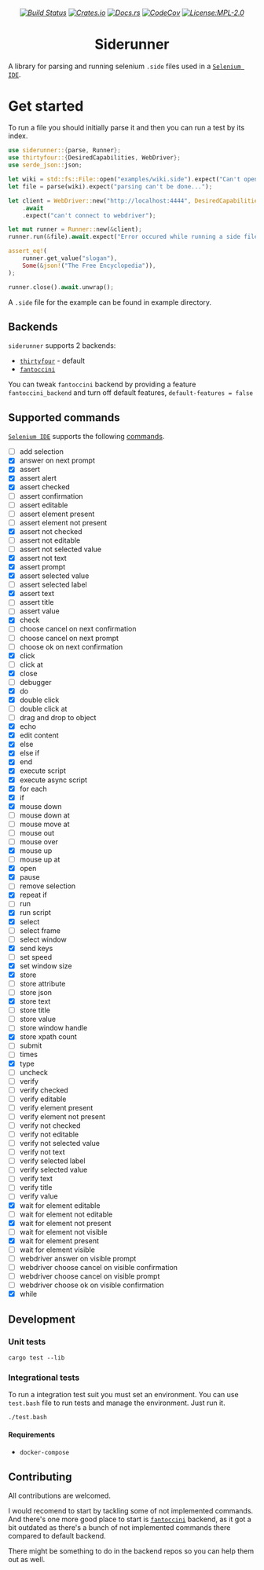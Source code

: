 <h6 align="center">
    
[![Build Status](https://img.shields.io/github/workflow/status/Plato-solutions/siderunner/Continuous%20integration?style=flat-square)](https://github.com/Plato-solutions/siderunner/actions)
[![Crates.io](https://img.shields.io/crates/v/siderunner.svg?style=flat-square)](https://crates.io/crates/siderunner)
[![Docs.rs](https://img.shields.io/badge/docs.rs-siderunner-blue?style=flat-square)](https://docs.rs/siderunner)
[![CodeCov](https://img.shields.io/codecov/c/github/Plato-solutions/siderunner/master?style=flat-square)](https://app.codecov.io/gh/Plato-solutions/siderunner)
[![License:MPL-2.0](https://img.shields.io/badge/License-MPL_2.0-yellow.svg?style=flat-square)](https://opensource.org/licenses/MPL-2.0)
    
</h6>


<h1 align="center">
    Siderunner
</h1>
    
A library for parsing and running selenium `.side` files used in a [`Selenium IDE`].

# Get started

To run a file you should initially parse it and then you can run a test by its index.

```rust
use siderunner::{parse, Runner};
use thirtyfour::{DesiredCapabilities, WebDriver};
use serde_json::json;

let wiki = std::fs::File::open("examples/wiki.side").expect("Can't open a side file");
let file = parse(wiki).expect("parsing can't be done...");

let client = WebDriver::new("http://localhost:4444", DesiredCapabilities::firefox())
    .await
    .expect("can't connect to webdriver");

let mut runner = Runner::new(&client);
runner.run(&file).await.expect("Error occured while running a side file");

assert_eq!(
    runner.get_value("slogan"),
    Some(&json!("The Free Encyclopedia")),
);

runner.close().await.unwrap();
```

A `.side` file for the example can be found in example directory.

## Backends

`siderunner` supports 2 backends:

* [`thirtyfour`] - default
* [`fantoccini`]

You can tweak `fantoccini` backend by providing a feature `fantoccini_backend` and turn off default features, `default-features = false`

## Supported commands

[`Selenium IDE`] supports the following [commands](https://www.selenium.dev/selenium-ide/docs/en/api/commands).

- [ ] add selection
- [x] answer on next prompt
- [x] assert
- [x] assert alert
- [x] assert checked
- [ ] assert confirmation
- [ ] assert editable
- [ ] assert element present
- [ ] assert element not present
- [x] assert not checked
- [ ] assert not editable
- [ ] assert not selected value
- [x] assert not text
- [x] assert prompt
- [x] assert selected value
- [ ] assert selected label
- [x] assert text
- [ ] assert title
- [ ] assert value
- [x] check
- [ ] choose cancel on next confirmation
- [ ] choose cancel on next prompt
- [ ] choose ok on next confirmation
- [x] click
- [ ] click at
- [x] close
- [ ] debugger
- [x] do
- [x] double click
- [ ] double click at
- [ ] drag and drop to object
- [x] echo
- [x] edit content
- [x] else
- [x] else if
- [x] end
- [x] execute script
- [x] execute async script
- [x] for each
- [x] if
- [x] mouse down
- [ ] mouse down at
- [ ] mouse move at
- [ ] mouse out
- [ ] mouse over
- [x] mouse up
- [ ] mouse up at
- [x] open
- [x] pause
- [ ] remove selection
- [x] repeat if
- [ ] run
- [x] run script
- [x] select
- [ ] select frame
- [ ] select window
- [x] send keys
- [ ] set speed
- [x] set window size
- [x] store
- [ ] store attribute
- [ ] store json
- [x] store text
- [ ] store title
- [ ] store value
- [ ] store window handle
- [x] store xpath count
- [ ] submit
- [ ] times
- [x] type
- [ ] uncheck
- [ ] verify
- [ ] verify checked
- [ ] verify editable
- [ ] verify element present
- [ ] verify element not present
- [ ] verify not checked
- [ ] verify not editable
- [ ] verify not selected value
- [ ] verify not text
- [ ] verify selected label
- [ ] verify selected value
- [ ] verify text
- [ ] verify title
- [ ] verify value
- [x] wait for element editable
- [ ] wait for element not editable
- [x] wait for element not present
- [ ] wait for element not visible
- [x] wait for element present
- [ ] wait for element visible
- [ ] webdriver answer on visible prompt
- [ ] webdriver choose cancel on visible confirmation
- [ ] webdriver choose cancel on visible prompt
- [ ] webdriver choose ok on visible confirmation
- [x] while

## Development

### Unit tests

```
cargo test --lib
```

### Integrational tests

To run a integration test suit you must set an environment.
You can use `test.bash` file to run tests and manage the environment.
Just run it.

```
./test.bash
```

#### Requirements

* `docker-compose`

## Contributing

All contributions are welcomed.

I would recomend to start by tackling some of not implemented commands. And there's one more good place to start is [`fantoccini`] backend, as it got a bit outdated as there's a bunch of not implemented commands there compared to default backend.

There might be something to do in the backend repos so you can help them out as well.

[`Selenium IDE`]: https://www.selenium.dev/selenium-ide/
[`thirtyfour`]: https://github.com/stevepryde/thirtyfour
[`fantoccini`]: https://github.com/jonhoo/fantoccini
